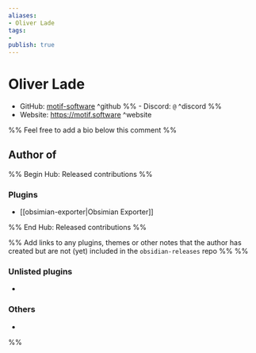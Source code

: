 ```yaml
---
aliases:
- Oliver Lade
tags: 
- 
publish: true
---
```


# Oliver Lade

- GitHub: [motif-software](https://github.com/motif-software/) ^github
%% - Discord: `@` ^discord %%
- Website: <https://motif.software> ^website
<!-- - [[Publish sites|Publish site]]: ^publish -->

%% Feel free to add a bio below this comment %%


## Author of

%% Begin Hub: Released contributions %%
### Plugins
- [[obsimian-exporter|Obsimian Exporter]]

%% End Hub: Released contributions %%

%% Add links to any plugins, themes or other notes that the author has created but are not (yet) included in the `obsidian-releases` repo %%
%%
### Unlisted plugins

- 

### Others

- 
%%

<!--
## Sponsor this author

- [[GitHub sponsors]]: [Sponsor @motif-software on GitHub Sponsors](https://github.com/sponsors/motif-software) ^github-sponsor
- [[Buy me a coffee]]: ^buy-me-a-coffee
- [[PayPal]]: ^paypal
- [[Patreon]]: ^patreon

-->

<!--
## Follow this author

- [[YouTube Channels|On YouTube]]: ^youtube
- Twitter: ^twitter
- ...
-->